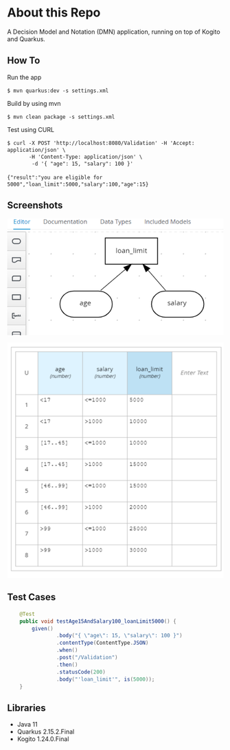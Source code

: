 # About this Repo

A Decision Model and Notation (DMN) application, running on top of Kogito and Quarkus. 

How To
------------

Run the app
 ```
 $ mvn quarkus:dev -s settings.xml
 ```

Build by using mvn
 ```
 $ mvn clean package -s settings.xml
 ```

Test using CURL
 ```
 $ curl -X POST 'http://localhost:8080/Validation' -H 'Accept: application/json' \
        -H 'Content-Type: application/json' \
         -d '{ "age": 15, "salary": 100 }'
 
{"result":"you are eligible for 5000","loan_limit":5000,"salary":100,"age":15}
 ```

Screenshots
------------
![DMN High Level](images/dmn_02.PNG)

![Rules](images/dmn_01.PNG)

Test Cases
------------
```java
    @Test
    public void testAge15AndSalary100_loanLimit5000() {
        given()
                .body("{ \"age\": 15, \"salary\": 100 }")
                .contentType(ContentType.JSON)
                .when()
                .post("/Validation")
                .then()
                .statusCode(200)
                .body("'loan_limit'", is(5000));
    }
```

Libraries
------------
- Java 11
- Quarkus 2.15.2.Final
- Kogito 1.24.0.Final